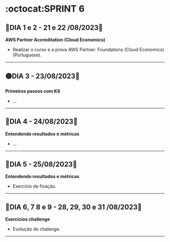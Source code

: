 # :octocat:SPRINT 6
## :red_circle:DIA 1 e 2 - 21 e 22 /08/2023:pushpin:
**AWS Partner Accreditation (Cloud Economics)**
- Realizar o curso e a prova AWS Partner: Foundations (Cloud Economics) (Portuguese).
---
## :yellow_circle:DIA 3 - 23/08/2023:pushpin:
**Primeiros passos com K6**
- ...
---
## :red_circle:DIA 4 - 24/08/2023:pushpin:
**Entendendo resultados e métricas**
- ...
---
## :red_circle:DIA 5 - 25/08/2023:pushpin:
**Entendendo resultados e métricas**
- Exercício de fixação.
---
## :red_circle:DIA 6, 7 8 e 9 - 28, 29, 30 e 31 /08/2023:pushpin:
**Exercícios challenge**
- Evolução do chalenge.
---
